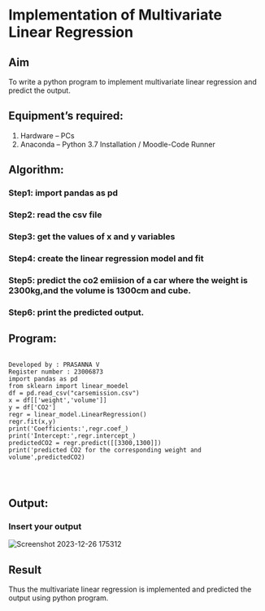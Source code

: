 # Implementation of Multivariate Linear Regression
## Aim
To write a python program to implement multivariate linear regression and predict the output.
## Equipment’s required:
1.	Hardware – PCs
2.	Anaconda – Python 3.7 Installation / Moodle-Code Runner
## Algorithm:
### Step1: import pandas as pd

### Step2: read the csv file

### Step3: get the values of x and y variables

### Step4: create the linear regression model and fit

### Step5: predict the co2 emiision of a car where the weight is 2300kg,and the volume is 1300cm and cube.

### Step6: print the predicted output.
## Program:
```

Developed by : PRASANNA V
Register number : 23006873
import pandas as pd
from sklearn import linear_moedel
df = pd.read_csv("carsemission.csv")
x = df[['weight','volume']]
y = df['CO2']
regr = linear_model.LinearRegression()
regr.fit(x,y)
print('Coefficients:',regr.coef_)
print('Intercept:',regr.intercept_)
predictedCO2 = regr.predict([[3300,1300]])
print('predicted CO2 for the corresponding weight and volume',predictedCO2)




```
## Output:

### Insert your output
![Screenshot 2023-12-26 175312](https://github.com/prasannavenkat01/Multivariate-Linear-Regression/assets/150702500/8c4d1900-b237-4315-9e17-a026e5fe8c12)

## Result
Thus the multivariate linear regression is implemented and predicted the output using python program.
